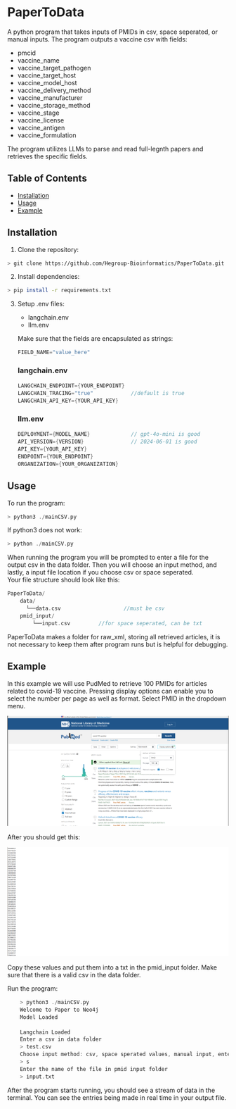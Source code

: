 # PaperToData
A python program that takes inputs of PMIDs in csv, space seperated, or manual inputs. The program outputs a vaccine csv with fields:
- pmcid
- vaccine_name
- vaccine_target_pathogen 
- vaccine_target_host
- vaccine_model_host 
- vaccine_delivery_method
- vaccine_manufacturer 
- vaccine_storage_method
- vaccine_stage 
- vaccine_license 
- vaccine_antigen 
- vaccine_formulation 

The program utilizes LLMs to parse and read full-legnth papers and retrieves the specific fields.
## Table of Contents 
- [Installation](#installation) 
- [Usage](#usage) 
- [Example](#example) 

## Installation
1. Clone the repository: 
```bash 
> git clone https://github.com/Hegroup-Bioinformatics/PaperToData.git
```

2. Install dependencies:
```bash
> pip install -r requirements.txt
```

3. Setup .env files:  

	- langchain.env 
	- llm.env

	Make sure that the fields are encapsulated as strings:
	```cpp
	FIELD_NAME="value_here"
	```

	### langchain.env
	```cpp
	LANGCHAIN_ENDPOINT={YOUR_ENDPOINT}
	LANGCHAIN_TRACING="true" 			//default is true
	LANGCHAIN_API_KEY={YOUR_API_KEY}
	```
	### llm.env
	```cpp
	DEPLOYMENT={MODEL_NAME} 			// gpt-4o-mini is good
	API_VERSION={VERSION} 				// 2024-06-01 is good
	API_KEY={YOUR_API_KEY}
	ENDPOINT={YOUR_ENDPOINT}
	ORGANIZATION={YOUR_ORGANIZATION} 
	```

## Usage
To run the program:
```cpp
> python3 ./mainCSV.py     		
```
If python3 does not work:
```cpp
> python ./mainCSV.py
```
When running the program you will be prompted to enter a file for the output csv in the data folder. Then you will choose an input method, and lastly, a input file location if you choose csv or space seperated.  
Your file structure should look like this:
```cpp
PaperToData/
	data/
	  └──data.csv					 //must be csv
	pmid_input/
		└──input.csv         //for space seperated, can be txt
```
PaperToData makes a folder for raw_xml, storing all retrieved articles, it is not necessary to keep them after program runs but is helpful for debugging.

## Example 
In this example we will use PudMed to retrieve 100 PMIDs for articles related to covid-19 vaccine.
Pressing display options can enable you to select the number per page as well as format. Select PMID in the dropdown menu.

![Screenshot](./readme_imgs/search.png)

After you should get this:

![Screenshot](./readme_imgs/searchResult.png)

Copy these values and put them into a txt in the pmid_input folder.
Make sure that there is a valid csv in the data folder.

Run the program:
```cpp
	> python3 ./mainCSV.py
	Welcome to Paper to Neo4j
	Model Loaded 

	Langchain Loaded 
	Enter a csv in data folder
	> test.csv
	Choose input method: csv, space sperated values, manual input, enter c, s, or m
	> s
	Enter the name of the file in pmid input folder
	> input.txt
```

After the program starts running, you should see a stream of data in the terminal. You can see the entries being made in real time in your output file.